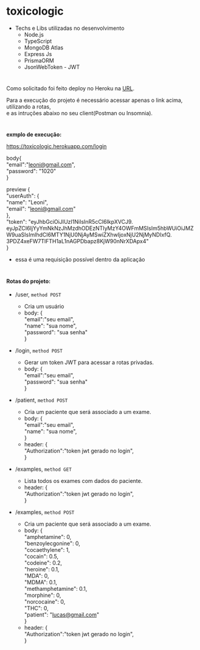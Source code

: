 # toxicologic

- Techs e Libs utilizadas no desenvolvimento
  - Node.js 
  - TypeScript
  - MongoDB Atlas
  - Express Js
  - PrismaORM
  - JsonWebToken - JWT
#

Como solicitado foi feito deploy no Heroku na [URL](https://toxicologic.herokuapp.com/).

Para a execução do projeto é necessário acessar apenas o link acima, utilizando a rotas,<br>
e as intruções abaixo no seu client(Postman ou Insomnia).


#

**exmplo de execução:**

https://toxicologic.herokuapp.com/login

body{<br>
  "email":"leoni@gmail.com", <br>
  "password": "1020"<br>
}

preview { <br>
	"userAuth": {<br>
		"name": "Leoni", <br>
		"email": "leoni@gmail.com" <br>
	}, <br>
	"token": 
  "eyJhbGciOiJIUzI1NiIsInR5cCI6IkpXVCJ9.
  eyJpZCI6IjYyYmNkNzJhMzdhODEzNTIyMzY4OWFmMSIsIm5hbWUiOiJMZW9uaSIsImlhdCI6MTY1NjU0NjAyMSwiZXhwIjoxNjU2NjMyNDIxfQ.
  3PDZ4xeFW7TlFTH1aL1nAGPDbapz8KjW90nNrXDApx4"<br>
}


- essa é uma requisição possível dentro da aplicação

#
#### Rotas do projeto:

- /user, `method POST` 
  - Cria um usuário
  - body: {<br>
    "email":"seu email", <br>
    "name": "sua nome",<br>
	  "password": "sua senha"<br>
  }

- /login, `method POST` 
  - Gerar um token JWT para acessar a rotas privadas.
  - body: {<br>
    "email":"seu email", <br>
	  "password": "sua senha"<br>
    }

- /patient, `method POST` 
  - Cria um paciente que será associado a um exame.
  - body: {<br>
    "email":"seu email", <br>
    "name": "sua nome",<br>
  }
  - header: {<br>
    "Authorization":"token jwt gerado no login", <br>
  }
  
- /examples, `method GET` 
  - Lista todos os exames com dados do paciente.
  - header: {<br>
    "Authorization":"token jwt gerado no login", <br>
  }
  
- /examples, `method POST` 
  - Cria um paciente que será associado a um exame.
  - body: {<br>
      "amphetamine": 0,<br>
      "benzoylecgonine": 0,<br>
      "cocaethylene": 1,<br>
      "cocain": 0.5,<br>
      "codeine": 0.2,<br>
      "heroine": 0.1,<br>
      "MDA": 0,<br>
      "MDMA": 0.1,<br>
      "methamphetamine": 0.1,<br>
      "morphine": 0,<br>
      "norcocaine": 0,<br>
      "THC": 0,<br>
      "patient": "lucas@gmail.com"<br>
  }
  - header: {<br>
    "Authorization":"token jwt gerado no login", <br>
  }
